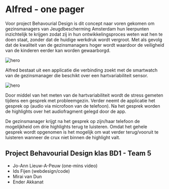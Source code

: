# Alfred - one pager 

Voor project Behavourial Design is dit concept naar voren gekomen om gezinsmanagers van Jeugdbescherming Amsterdam hun leerpunten inzichtelijk te krijgen zodat zij in hun ontwikkelingsproces weten wat hen te doen staat, zonder dat de huidige werkdruk wordt vergroot. Met als gevolg dat de kwaliteit van de gezinsmanagers hoger wordt waardoor de veiligheid van de kinderen eerder kan worden gewaarborgd. 

![hero](https://github.com/joannlap/Alfred-reflectie/blob/master/styles/images/hero.png)

Alfred bestaat uit een applicatie die verbinding zoekt met de smartwatch van de gezinsmanager die beschikt over een hartvariabiliteit sensor.

![hero](https://github.com/joannlap/Alfred-reflectie/blob/master/styles/images/userflow.png)

Door middel van het meten van de hartvariabiliteit wordt de stress gemeten tijdens een gesprek met probleemgezin. Verder neemt de applicatie het gesprek op (audio via microfoon van de telefoon). Na het gesprek worden de highlights over het audiofragment gelegd door de app.

De gezinsmanager krijgt na het gesprek op zijn/haar telefoon de mogelijkheid om drie highlights terug te luisteren. Omdat het gehele gesprek wordt opgenomen is het mogelijk om wat verder terug/vooruit te luisteren wanneer de crux niet binnen de highlight valt.

## Project Behavourial Design klas BD1 - Team 5
- Jo-Ann Lieuw-A-Peuw (one-mins video)
- Ids Fijen (webdesign/code)
- Mirai van Dun
- Ender Akkanat
